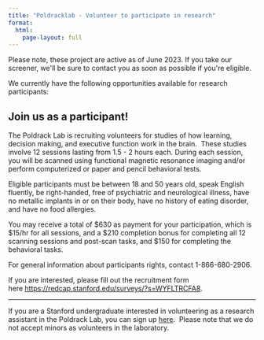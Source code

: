 ```yaml
---
title: "Poldracklab - Volunteer to participate in research"
format:
  html:
    page-layout: full
---
```


<p>Please note, these project are active as of June 2023. If you take our screener, we'll be sure to contact you as soon as possible if you're eligible.</p>

<p>We currently have the following opportunities available for research participants:</p>

<h2>Join us as a participant!</h2>

<p>The Poldrack Lab is recruiting volunteers for studies of how learning, decision making, and executive function work in the brain.&nbsp; These studies involve 12 sessions lasting from 1.5 - 2 hours each. During each session, you will be scanned using functional magnetic resonance imaging and/or perform computerized or paper and pencil behavioral tests.</p>

<p>Eligible participants must be between 18 and 50 years old, speak English fluently, be right-handed, free of psychiatric and neurological illness, have no metallic implants in or on their body, have no history of eating disorder, and have no food allergies.</p>

<p>You may receive a total of $630 as payment for your participation, which is $15/hr for all sessions, and a $210 completion bonus for completing all 12 scanning sessions and post-scan tasks, and $150 for completing the behavioral tasks.</p>

<p><span>For general information about participants rights, contact 1-866-680-2906.</span></p>

<p>If you are interested, please fill out the recruitment form here&nbsp;<a href="https://redcap.stanford.edu/surveys/?s=WYFLTRCFA8">https://redcap.stanford.edu/surveys/?s=WYFLTRCFA8</a>.</p>

<hr />
<p>If you are a Stanford undergraduate interested in volunteering as a research assistant in the Poldrack Lab, you can sign up&nbsp;<a href="https://redcap.stanford.edu/surveys/?s=cN6fbYiPfp">here</a>.&nbsp; Please note that we do not accept minors as volunteers in the laboratory.</p>

